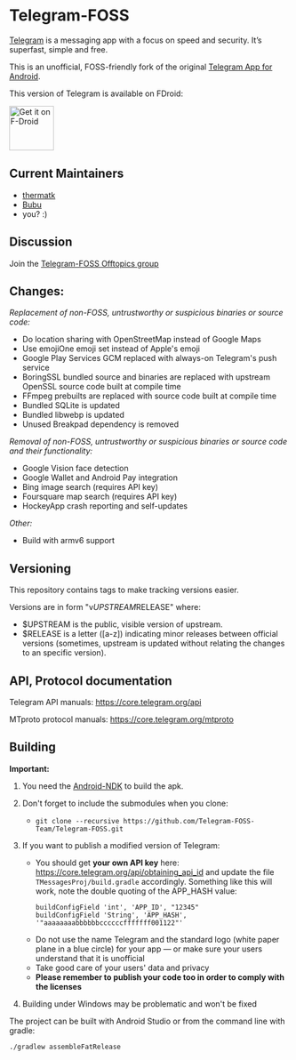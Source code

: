 # Telegram-FOSS

[Telegram](https://telegram.org) is a messaging app with a focus on speed and security. It’s superfast, simple and free.

This is an unofficial, FOSS-friendly fork of the original [Telegram App for Android](https://github.com/DrKLO/Telegram).

This version of Telegram is available on FDroid:

[<img src="https://f-droid.org/badge/get-it-on.png"
      alt="Get it on F-Droid"
      height="80">](https://f-droid.org/app/org.telegram.messenger)

## Current Maintainers

- [thermatk](https://github.com/thermatk)
- [Bubu](https://github.com/Bubu)
- you? :)

## Discussion

Join the [Telegram-FOSS Offtopics group](https://t.me/joinchat/AAAAAEFaw9LIC-VgKVCevg)

## Changes:

*Replacement of non-FOSS, untrustworthy or suspicious binaries or source code:*
- Do location sharing with OpenStreetMap instead of Google Maps
- Use emojiOne emoji set instead of Apple's emoji
- Google Play Services GCM replaced with always-on Telegram's push service
- BoringSSL bundled source and binaries are replaced with upstream OpenSSL source code built at compile time
- FFmpeg prebuilts are replaced with source code built at compile time
- Bundled SQLite is updated
- Bundled libwebp is updated
- Unused Breakpad dependency is removed

*Removal of non-FOSS, untrustworthy or suspicious binaries or source code and their functionality:*
- Google Vision face detection
- Google Wallet and Android Pay integration
- Bing image search (requires API key)
- Foursquare map search (requires API key)
- HockeyApp crash reporting and self-updates

*Other:*
- Build with armv6 support

## Versioning

This repository contains tags to make tracking versions easier.

Versions are in form "v$UPSTREAM$RELEASE" where:

* $UPSTREAM is the public, visible version of upstream.
* $RELEASE is a letter ([a-z]) indicating minor releases between official versions (sometimes, upstream is updated without relating the changes to an specific version).

## API, Protocol documentation

Telegram API manuals: https://core.telegram.org/api

MTproto protocol manuals: https://core.telegram.org/mtproto

## Building

**Important:**
1. You need the [Android-NDK](https://developer.android.com/ndk/downloads/index.html) to build the apk.

2. Don't forget to include the submodules when you clone:
      - `git clone --recursive https://github.com/Telegram-FOSS-Team/Telegram-FOSS.git`

3. If you want to publish a modified version of Telegram:
      - You should get **your own API key** here: https://core.telegram.org/api/obtaining_api_id and update the file `TMessagesProj/build.gradle` accordingly.
        Something like this will work, note the double quoting of the APP_HASH value:
        ```
        buildConfigField 'int', 'APP_ID', "12345"
        buildConfigField 'String', 'APP_HASH', '"aaaaaaaabbbbbbccccccfffffff001122"'
        ```
      - Do not use the name Telegram and the standard logo (white paper plane in a blue circle) for your app — or make sure your users understand that it is unofficial
      - Take good care of your users' data and privacy
      - **Please remember to publish your code too in order to comply with the licenses**

4. Building under Windows may be problematic and won't be fixed

The project can be built with Android Studio or from the command line with gradle:

`./gradlew assembleFatRelease`
